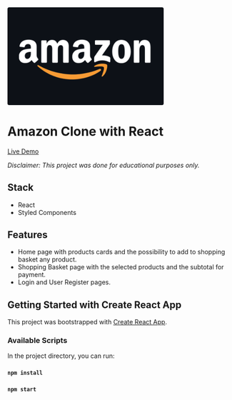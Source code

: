 <img src="public/img/amazon_logo_github.png" width="350" height="auto">

# Amazon Clone with React

[Live Demo](https://amzn-clone-react04-jg.netlify.app/)

_Disclaimer: This project was done for educational purposes only._

## Stack

- React
- Styled Components

## Features

- Home page with products cards and the possibility to add to shopping basket any product.
- Shopping Basket page with the selected products and the subtotal for payment.
- Login and User Register pages.

## Getting Started with Create React App

This project was bootstrapped with [Create React App](https://github.com/facebook/create-react-app).

### Available Scripts

In the project directory, you can run:

#### `npm install`

#### `npm start`
